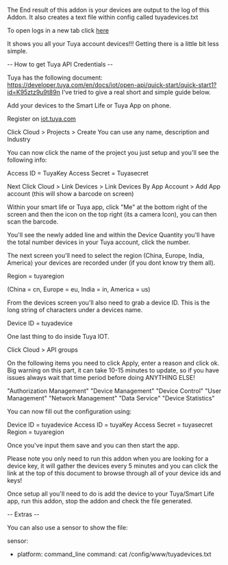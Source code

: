 The End result of this addon is your devices are output to the log of this Addon. It also creates a text file within config called tuyadevices.txt

To open logs in a new tab click <a href="/logs" target="_blank">here</a>

It shows you all your Tuya account devices!!! Getting there is a little bit less simple.


-- How to get Tuya API Credentials -- 

Tuya has the following document: https://developer.tuya.com/en/docs/iot/open-api/quick-start/quick-start1?id=K95ztz9u9t89n I've tried to give a real short and simple guide below.

Add your devices to the Smart Life or Tuya App on phone.

Register on <a href="https://iot.tuya.com">iot.tuya.com</a>

Click Cloud > Projects > Create You can use any name, description and Industry

You can now click the name of the project you just setup and you'll see the following info:

Access ID = TuyaKey
Access Secret = Tuyasecret

Next Click Cloud > Link Devices > Link Devices By App Account > Add App account (this will show a barcode on screen)

Within your smart life or Tuya app, click "Me" at the bottom right of the screen and then the icon on the top right (its a camera Icon), you can then scan the barcode.

You'll see the newly added line and within the Device Quantity you'll have the total number devices in your Tuya account, click the number.

The next screen you'll need to select the region (China, Europe, India, America) your devices are recorded under (if you dont know try them all).

Region = tuyaregion

(China = cn, Europe = eu, India = in, America = us)

From the devices screen you'll also need to grab a device ID. This is the long string of characters under a devices name.

Device ID = tuyadevice

One last thing to do inside Tuya IOT.

Click Cloud > API groups

On the following items you need to click Apply, enter a reason and click ok. Big warning on this part, it can take 10-15 minutes to update, so if you have issues always wait that time period before doing ANYTHING ELSE!

"Authorization Management"
"Device Management"
"Device Control"
"User Management"
"Network Management"
"Data Service"
"Device Statistics"

You can now fill out the configuration using:

Device ID = tuyadevice
Access ID = tuyaKey
Access Secret = tuyasecret
Region = tuyaregion

Once you've input them save and you can then start the app.

Please note you only need to run this addon when you are looking for a device key, it will gather the devices every 5 minutes and you can click the link at the top of this document to browse through all of your device ids and keys!

Once setup all you'll need to do is add the device to your Tuya/Smart Life app, run this addon, stop the addon and check the file generated.

-- Extras -- 

You can also use a sensor to show the file:

sensor:
  - platform: command_line
    command: cat /config/www/tuyadevices.txt
